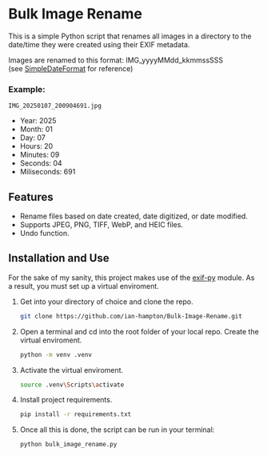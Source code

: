 # Bulk Image Rename

This is a simple Python script that renames all images in a directory to the date/time they were created using their EXIF metadata.

Images are renamed to this format: IMG_yyyyMMdd_kkmmssSSS  
(see [SimpleDateFormat](https://docs.oracle.com/javase/7/docs/api/java/text/SimpleDateFormat.html) for reference)

### Example:
```
IMG_20250107_200904691.jpg
```
* Year: 2025
* Month: 01
* Day: 07
* Hours: 20
* Minutes: 09
* Seconds: 04
* Miliseconds: 691


## Features

* Rename files based on date created, date digitized, or date modified.
* Supports JPEG, PNG, TIFF, WebP, and HEIC files.
* Undo function.

## Installation and Use

For the sake of my sanity, this project makes use of the [exif-py](https://github.com/ianare/exif-py) module. As a result, you must set up a virtual enviroment.

1. Get into your directory of choice and clone the repo.
    ```sh
   git clone https://github.com/ian-hampton/Bulk-Image-Rename.git
   ```

2. Open a terminal and cd into the root folder of your local repo. Create the virtual enviroment.
    ```sh
    python -m venv .venv
    ```

3. Activate the virtual enviroment.
    ```sh
    source .venv\Scripts\activate
    ```

4. Install project requirements.
    ```sh
    pip install -r requirements.txt
    ```

5. Once all this is done, the script can be run in your terminal:
    ```sh
    python bulk_image_rename.py
    ```